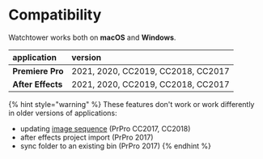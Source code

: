 # Compatibility

Watchtower works both on **macOS** and **Windows**.

| application | version |
| :--- | :--- |
| **Premiere Pro** | 2021, 2020, CC2019, CC2018, CC2017 |
| **After Effects** | 2021, 2020, CC2019, CC2018, CC2017 |

{% hint style="warning" %}
These features don't work or work differently  
in older versions of applications:

* updating [image sequence](pro-tips/image-sequences.md) \(PrPro CC2017, CC2018\)
* after effects project import \(PrPro 2017\)
* sync folder to an existing bin \(PrPro 2017\)
{% endhint %}


